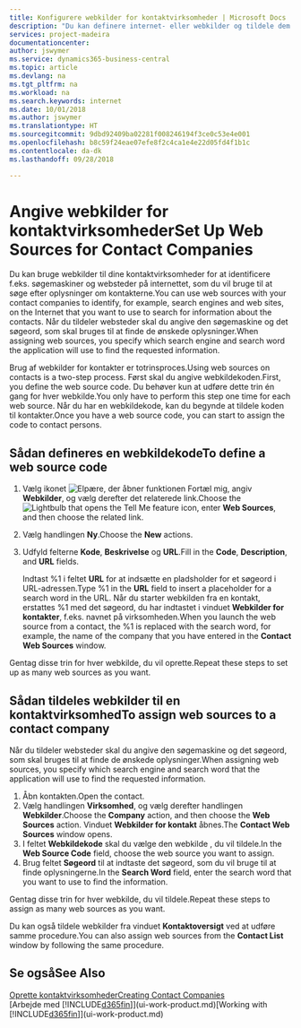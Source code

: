 ```yaml
---
title: Konfigurere webkilder for kontaktvirksomheder | Microsoft Docs
description: "Du kan definere internet- eller webkilder og tildele dem til en kontaktvirksomhed for at identificere, hvordan du vil søge efter oplysninger om dine kontakter."
services: project-madeira
documentationcenter: 
author: jswymer
ms.service: dynamics365-business-central
ms.topic: article
ms.devlang: na
ms.tgt_pltfrm: na
ms.workload: na
ms.search.keywords: internet
ms.date: 10/01/2018
ms.author: jswymer
ms.translationtype: HT
ms.sourcegitcommit: 9dbd92409ba02281f008246194f3ce0c53e4e001
ms.openlocfilehash: b8c59f24eae07efe8f2c4ca1e4e22d05fd4f1b1c
ms.contentlocale: da-dk
ms.lasthandoff: 09/28/2018

---
```

# <a name="set-up-web-sources-for-contact-companies"></a><span data-ttu-id="33b93-103">Angive webkilder for kontaktvirksomheder</span><span class="sxs-lookup"><span data-stu-id="33b93-103">Set Up Web Sources for Contact Companies</span></span>
<span data-ttu-id="33b93-104">Du kan bruge webkilder til dine kontaktvirksomheder for at identificere f.eks. søgemaskiner og websteder på internettet, som du vil bruge til at søge efter oplysninger om kontakterne.</span><span class="sxs-lookup"><span data-stu-id="33b93-104">You can use web sources with your contact companies to identify, for example, search engines and web sites, on the Internet that you want to use to search for information about the contacts.</span></span> <span data-ttu-id="33b93-105">Når du tildeler websteder skal du angive den søgemaskine og det søgeord, som skal bruges til at finde de ønskede oplysninger.</span><span class="sxs-lookup"><span data-stu-id="33b93-105">When assigning web sources, you specify which search engine and search word the application will use to find the requested information.</span></span>

<span data-ttu-id="33b93-106">Brug af webkilder for kontakter er totrinsproces.</span><span class="sxs-lookup"><span data-stu-id="33b93-106">Using web sources on contacts is a two-step process.</span></span> <span data-ttu-id="33b93-107">Først skal du angive webkildekoden.</span><span class="sxs-lookup"><span data-stu-id="33b93-107">First, you define the web source code.</span></span> <span data-ttu-id="33b93-108">Du behøver kun at udføre dette trin én gang for hver webkilde.</span><span class="sxs-lookup"><span data-stu-id="33b93-108">You only have to perform this step one time for each web source.</span></span> <span data-ttu-id="33b93-109">Når du har en webkildekode, kan du begynde at tildele koden til kontakter.</span><span class="sxs-lookup"><span data-stu-id="33b93-109">Once you have a web source code, you can start to assign the code to contact persons.</span></span>

## <a name="to-define-a-web-source-code"></a><span data-ttu-id="33b93-110">Sådan defineres en webkildekode</span><span class="sxs-lookup"><span data-stu-id="33b93-110">To define a web source code</span></span>
1. <span data-ttu-id="33b93-111">Vælg ikonet ![Elpære, der åbner funktionen Fortæl mig](media/ui-search/search_small.png "Fortæl mig, hvad du vil foretage dig"), angiv **Webkilder**, og vælg derefter det relaterede link.</span><span class="sxs-lookup"><span data-stu-id="33b93-111">Choose the ![Lightbulb that opens the Tell Me feature](media/ui-search/search_small.png "Tell me what you want to do") icon, enter **Web Sources**, and then choose the related link.</span></span>
2. <span data-ttu-id="33b93-112">Vælg handlingen **Ny**.</span><span class="sxs-lookup"><span data-stu-id="33b93-112">Choose the **New** actions.</span></span>
3. <span data-ttu-id="33b93-113">Udfyld felterne **Kode**, **Beskrivelse** og **URL**.</span><span class="sxs-lookup"><span data-stu-id="33b93-113">Fill in the **Code**, **Description**, and **URL** fields.</span></span>

    <span data-ttu-id="33b93-114">Indtast %1 i feltet **URL** for at indsætte en pladsholder for et søgeord i URL-adressen.</span><span class="sxs-lookup"><span data-stu-id="33b93-114">Type %1 in the **URL** field to insert a placeholder for a search word in the URL.</span></span> <span data-ttu-id="33b93-115">Når du starter webkilden fra en kontakt, erstattes %1 med det søgeord, du har indtastet i vinduet **Webkilder for kontakter**, f.eks. navnet på virksomheden.</span><span class="sxs-lookup"><span data-stu-id="33b93-115">When you launch the web source from a contact, the %1 is replaced with the search word, for example, the name of the company that you have entered in the **Contact Web Sources** window.</span></span>

<span data-ttu-id="33b93-116">Gentag disse trin for hver webkilde, du vil oprette.</span><span class="sxs-lookup"><span data-stu-id="33b93-116">Repeat these steps to set up as many web sources as you want.</span></span>

## <a name="to-assign-web-sources-to-a-contact-company"></a><span data-ttu-id="33b93-117">Sådan tildeles webkilder til en kontaktvirksomhed</span><span class="sxs-lookup"><span data-stu-id="33b93-117">To assign web sources to a contact company</span></span>
<span data-ttu-id="33b93-118">Når du tildeler websteder skal du angive den søgemaskine og det søgeord, som skal bruges til at finde de ønskede oplysninger.</span><span class="sxs-lookup"><span data-stu-id="33b93-118">When assigning web sources, you specify which search engine and search word that the application will use to find the requested information.</span></span>

1. <span data-ttu-id="33b93-119">Åbn kontakten.</span><span class="sxs-lookup"><span data-stu-id="33b93-119">Open the contact.</span></span>
2. <span data-ttu-id="33b93-120">Vælg handlingen **Virksomhed**, og vælg derefter handlingen **Webkilder**.</span><span class="sxs-lookup"><span data-stu-id="33b93-120">Choose the **Company** action, and then choose the **Web Sources** action.</span></span> <span data-ttu-id="33b93-121">Vinduet **Webkilder for kontakt** åbnes.</span><span class="sxs-lookup"><span data-stu-id="33b93-121">The **Contact Web Sources** window opens.</span></span>
3. <span data-ttu-id="33b93-122">I feltet **Webkildekode** skal du vælge den webkilde , du vil tildele.</span><span class="sxs-lookup"><span data-stu-id="33b93-122">In the **Web Source Code** field, choose the web source you want to assign.</span></span>
4. <span data-ttu-id="33b93-123">Brug feltet **Søgeord** til at indtaste det søgeord, som du vil bruge til at finde oplysningerne.</span><span class="sxs-lookup"><span data-stu-id="33b93-123">In the **Search Word** field, enter the search word that you want to use to find the information.</span></span>

<span data-ttu-id="33b93-124">Gentag disse trin for hver webkilde, du vil tildele.</span><span class="sxs-lookup"><span data-stu-id="33b93-124">Repeat these steps to assign as many web sources as you want.</span></span>

<span data-ttu-id="33b93-125">Du kan også tildele webkilder fra vinduet **Kontaktoversigt** ved at udføre samme procedure.</span><span class="sxs-lookup"><span data-stu-id="33b93-125">You can also assign web sources from the **Contact List** window by following the same procedure.</span></span>

## <a name="see-also"></a><span data-ttu-id="33b93-126">Se også</span><span class="sxs-lookup"><span data-stu-id="33b93-126">See Also</span></span>
[<span data-ttu-id="33b93-127">Oprette kontaktvirksomheder</span><span class="sxs-lookup"><span data-stu-id="33b93-127">Creating Contact Companies</span></span>](marketing-create-contact-companies.md)  
<span data-ttu-id="33b93-128">[Arbejde med [!INCLUDE[d365fin](includes/d365fin_md.md)]](ui-work-product.md)</span><span class="sxs-lookup"><span data-stu-id="33b93-128">[Working with [!INCLUDE[d365fin](includes/d365fin_md.md)]](ui-work-product.md)</span></span>

